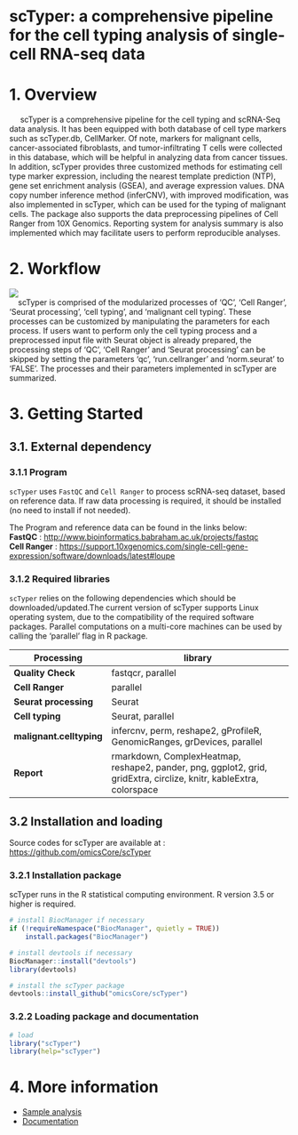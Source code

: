 
# scTyper: a comprehensive pipeline for the cell typing analysis of single-cell RNA-seq data


# 1. Overview 
&nbsp;&nbsp;&nbsp;&nbsp; scTyper is a comprehensive pipeline for the cell typing and scRNA-Seq data analysis. It has been equipped with both database of cell type markers such as scTyper.db, CellMarker. Of note, markers for malignant cells, cancer-associated fibroblasts, and tumor-infiltrating T cells were collected in this database, which will be helpful in analyzing data from cancer tissues. In addition, scTyper provides three customized methods for estimating cell type marker expression, including the nearest template prediction (NTP), gene set enrichment analysis (GSEA), and average expression values. DNA copy number inference method (inferCNV), with improved modification, was also implemented in scTyper, which can be used for the typing of malignant cells. The package also supports the data preprocessing pipelines of Cell Ranger from 10X Genomics. Reporting system for analysis summary is also implemented which may facilitate users to perform reproducible analyses.  

# 2. Workflow

![](https://user-images.githubusercontent.com/36435306/84363831-3cec7000-ac0a-11ea-802d-41de1b953835.png)
</br>
&nbsp;&nbsp;&nbsp;&nbsp;scTyper is comprised of the modularized processes of ‘QC’, ‘Cell Ranger’, ‘Seurat processing’, ‘cell typing’, and ‘malignant cell typing’. These processes can be customized by manipulating the parameters for each process. If users want to perform only the cell typing process and a preprocessed input file with Seurat object is already prepared, the processing steps of ‘QC’, ‘Cell Ranger’ and ‘Seurat processing’ can be skipped by setting the parameters ‘qc’, ‘run.cellranger’ and ‘norm.seurat’ to ‘FALSE’. The processes and their parameters implemented in scTyper are summarized.

# 3. Getting Started 

## 3.1. External dependency

### 3.1.1 Program

`scTyper` uses `FastQC` and `Cell Ranger` to process scRNA-seq dataset, based on reference data.
If raw data processing is required, it should be installed (no need to install if not needed).

The Program and reference data can be found in the links below: </br>
**FastQC** : http://www.bioinformatics.babraham.ac.uk/projects/fastqc  </br>
**Cell Ranger** : https://support.10xgenomics.com/single-cell-gene-expression/software/downloads/latest#loupe 


### 3.1.2 Required libraries

`scTyper` relies on the following dependencies which should be downloaded/updated.The current version of scTyper supports Linux operating system, due to the compatibility of the required software packages. Parallel computations on a multi-core machines can be used by calling the ‘parallel’ flag in R package.


| Processing                  | library                   | 
|----------------------------|--------------------|
|  **Quality Check** | fastqcr,  parallel |
|  **Cell Ranger** | parallel  |
|  **Seurat processing** | Seurat |
|  **Cell typing** | Seurat,  parallel |
|  **malignant.celltyping** | infercnv, perm, reshape2, gProfileR, GenomicRanges, grDevices, parallel  |
|  **Report** | rmarkdown, ComplexHeatmap, reshape2, pander, png, ggplot2, grid, gridExtra, circlize, knitr, kableExtra, colorspace |


## 3.2 Installation and loading
Source codes for scTyper are available at : https://github.com/omicsCore/scTyper

### 3.2.1 Installation package
scTyper runs in the R statistical computing environment. R version 3.5 or higher is required.

```r
# install BiocManager if necessary
if (!requireNamespace("BiocManager", quietly = TRUE))
    install.packages("BiocManager")

# install devtools if necessary
BiocManager::install("devtools")
library(devtools)

# install the scTyper package
devtools::install_github("omicsCore/scTyper")
```

### 3.2.2 Loading package and documentation


```r
# load
library("scTyper") 
library(help="scTyper")
```
 
# 4. More information

- [Sample analysis](http://htmlpreview.github.io/?https://github.com/omicsCore/scTyper/blob/master/vignettes/Sample_analysis.html)
- [Documentation](https://github.com/omicsCore/scTyper/files/4835210/scTyper_reference_manual.pdf)


